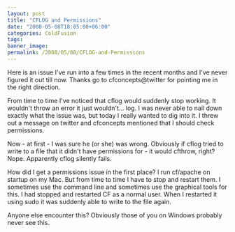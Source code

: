 ```yaml
---
layout: post
title: "CFLOG and Permissions"
date: "2008-05-08T18:05:00+06:00"
categories: ColdFusion 
tags: 
banner_image: 
permalink: /2008/05/08/CFLOG-and-Permissions
---
```


Here is an issue I've run into a few times in the recent months and I've never figured it out till now. Thanks go to cfconcepts@twitter for pointing me in the right direction.

From time to time I've noticed that cflog would suddenly stop working. It wouldn't throw an error it just wouldn't... log. I was never able to nail down exactly what the issue was, but today I really wanted to dig into it. I threw out a message on twitter and cfconcepts mentioned that I should check permissions.

Now - at first - I was sure he (or she) was wrong. Obviously if cflog tried to write to a file that it didn't have permissions for - it would cfthrow, right? Nope. Apparently cflog silently fails. 

How did I get a permissions issue in the first place? I run cf/apache on startup on my Mac. But from time to time I have to stop and restart them. I sometimes use the command line and sometimes use the graphical tools for this. I had stopped and restarted CF as a normal user. When I restarted it using sudo it was suddenly able to write to the file again.

Anyone else encounter this? Obviously those of you on Windows probably never see this.